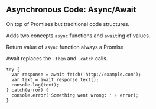 ##  Asynchronous Code: Async/Await

On top of Promises but traditional code structures.

Adds two concepts ``async`` functions and ``await``ing of values.

Return value of ``async`` function always a Promise

Await replaces the ``.then`` and ``.catch`` calls.

    try {
      var response = await fetch('http://example.com');
      var text = await response.text();
      console.log(text);
    } catch(error) {
      console.error('Something went wrong: ' + error);
    }
